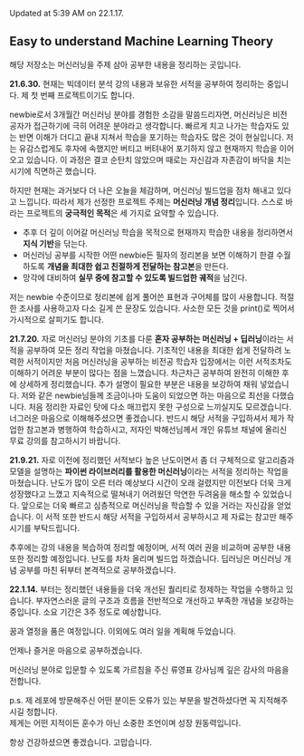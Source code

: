 Updated at 5:39 AM on 22.1.17.

## Easy to understand Machine Learning Theory

해당 저장소는 머신러닝을 주제 삼아 공부한 내용을 정리하는 곳입니다.   

**21.6.30.** 현재는 빅데이터 분석 강의 내용과 보유한 서적을 공부하여 정리하는 중입니다. 제 첫 번째 프로젝트이기도 합니다.    

newbie로서 3개월간 머신러닝 분야를 경험한 소감을 말씀드리자면, 머신러닝은 비전공자가 접근하기에 극히 어려운 분야라고 생각합니다. 빠르게 치고 나가는 학습자도 있는 반면 이해가 더디고 끝내 지쳐서 학습을 포기하는 학습자도 많은 것이 현실입니다. 저는 유감스럽게도 후자에 속했지만 버티고 버텨내어 포기하지 않고 현재까지 학습을 이어오고 있습니다. 이 과정은 결코 순탄치 않았으며 때로는 자신감과 자존감이 바닥을 치는 시기에 직면하곤 했습니다.   

하지만 현재는 과거보다 더 나은 오늘을 체감하며, 머신러닝 빌드업을 점차 해내고 있다고 느낍니다. 따라서 제가 선정한 프로젝트 주제는 **머신러닝 개념 정리**입니다. 스스로 바라는 프로젝트의 **궁극적인 목적**은 세 가지로 요약할 수 있습니다.   

- 추후 더 깊이 이어갈 머신러닝 학습을 목적으로 현재까지 학습한 내용을 정리하면서 **지식 기반**을 닦는다.   
- 머신러닝 공부를 시작한 어떤 newbie든 필자의 정리본을 보면 이해하기 한결 수월하도록 **개념을 최대한 쉽고 친절하게 전달하는 참고본**을 만든다.    
- 망각에 대비하여 **실무 중에 참고할 수 있도록 빌드업한 궤적**을 남긴다.    

저는 newbie 수준이므로 정리본에 쉽게 풀어쓴 표현과 구어체를 많이 사용합니다. 적절한 조사를 사용하고자 다소 길게 쓴 문장도 있습니다. 사소한 모든 것을 print()로 찍어서 가시적으로 살피기도 합니다.    

**21.7.20.** 자로 머신러닝 분야의 기초를 다룬 **혼자 공부하는 머신러닝 + 딥러닝**이라는 서적을 공부하여 모든 정리 작업을 마쳤습니다. 기초적인 내용을 최대한 쉽게 전달하려 노력한 서적이지만 처음 머신러닝을 공부하는 비전공 학습자 입장에서는 이런 서적조차도 이해하기 어려운 부분이 많다는 점을 느꼈습니다. 차근차근 공부하여 완전히 이해한 후에 상세하게 정리했습니다. 추가 설명이 필요한 부분은 내용을 보강하여 채워 넣었습니다. 저와 같은 newbie님들께 조금이나마 도움이 되었으면 하는 마음으로 최선을 다했습니다. 처음 정리한 자료인 탓에 다소 매끄럽지 못한 구성으로 느끼실지도 모르겠습니다. 너그러운 마음으로 이해해주셨으면 좋겠습니다. 반드시 해당 서적을 구입하셔서 제가 작업한 참고본과 병행하여 학습하시고, 저자인 박해선님께서 개인 유튜브 채널에 올리신 무료 강의를 참고하시기 바랍니다.    

**21.9.21.** 자로 이전에 정리했던 서적보다 높은 난도이면서 좀 더 구체적으로 알고리즘과 모델을 설명하는 **파이썬 라이브러리를 활용한 머신러닝**이라는 서적을 정리하는 작업을 마쳤습니다. 난도가 많이 오른 터라 예상보다 시간이 오래 걸렸지만 이전보다 더욱 크게 성장했다고 느꼈고 지속적으로 떨쳐내기 어려웠던 막연한 두려움을 해소할 수 있었습니다. 앞으로는 더욱 빠르고 심층적으로 머신러닝을 학습할 수 있을 거라는 자신감을 얻었습니다. 이 서적 또한 반드시 해당 서적을 구입하셔서 공부하시고 제 자료는 참고만 해주시기를 부탁드립니다.      

추후에는 강의 내용을 복습하여 정리할 예정이며, 서적 여러 권을 비교하며 공부한 내용 또한 정리할 예정입니다. 난도를 차차 올리며 빌드업 하겠습니다. 딥러닝은 머신러닝 개념 공부를 마친 뒤부터 본격적으로 공부하겠습니다. 

**22.1.14.** 부터는 정리했던 내용들을 더욱 개선된 퀄리티로 정제하는 작업을 수행하고 있습니다. 부자연스러운 글의 구조과 흐름을 전반적으로 개선하고 부족한 개념을 보강하는 중입니다. 소요 기간은 3주 정도로 예상합니다. 

꿈과 열정을 품은 여정입니다. 이외에도 여러 일을 계획해 두었습니다. 

언제나 즐거운 마음으로 공부하겠습니다.

머신러닝 분야로 입문할 수 있도록 가르침을 주신 류영표 강사님께 깊은 감사의 마음을 전합니다.

p.s. 제 레포에 방문해주신 어떤 분이든 오류가 있는 부분을 발견하셨다면 꼭 지적해주시길 청합니다.   
제게는 어떤 지적이든 훈수가 아닌 소중한 조언이며 성장 원동력입니다.

항상 건강하셨으면 좋겠습니다. 고맙습니다.
